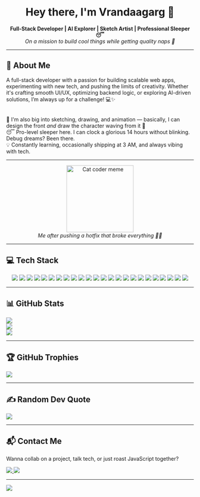 <h1 align="center">Hey there, I'm Vrandaagarg 👋</h1>
<p align="center">
  <b>Full-Stack Developer | AI Explorer | Sketch Artist | Professional Sleeper 😴</b><br/>
  <i>On a mission to build cool things while getting quality naps 🛌</i>
</p>

---

## 💫 About Me

A full-stack developer with a passion for building scalable web apps, experimenting with new tech, and pushing the limits of creativity. Whether it's crafting smooth UI/UX, optimizing backend logic, or exploring AI-driven solutions, I’m always up for a challenge! 💻✨<br><br>

🎨 I'm also big into sketching, drawing, and animation — basically, I can design the front *and* draw the character waving from it 👋<br>
😴 Pro-level sleeper here. I can clock a glorious 14 hours without blinking. Debug dreams? Been there.<br>
💡 Constantly learning, occasionally shipping at 3 AM, and always vibing with tech.

---

<p align="center">
  <img src="https://media.giphy.com/media/JIX9t2j0ZTN9S/giphy.gif" height="180" alt="Cat coder meme"/>
  <br/>
  <i>Me after pushing a hotfix that broke everything 🧘‍♂️</i>
</p>

---

## 💻 Tech Stack

<p align="center">
  <img src="https://img.shields.io/badge/HTML5-E34F26?style=for-the-badge&logo=html5&logoColor=white"/>
  <img src="https://img.shields.io/badge/CSS3-1572B6?style=for-the-badge&logo=css3&logoColor=white"/>
  <img src="https://img.shields.io/badge/JavaScript-F7DF1E?style=for-the-badge&logo=javascript&logoColor=black"/>
  <img src="https://img.shields.io/badge/SASS-CC6699?style=for-the-badge&logo=sass&logoColor=white"/>
  <img src="https://img.shields.io/badge/SCSS-CD6799?style=for-the-badge&logo=sass&logoColor=white"/>
  <img src="https://img.shields.io/badge/Tailwind%20CSS-06B6D4?style=for-the-badge&logo=tailwindcss&logoColor=white"/>
  <img src="https://img.shields.io/badge/Framer%20Motion-000000?style=for-the-badge&logo=framer&logoColor=white"/>
  <img src="https://img.shields.io/badge/React-61DAFB?style=for-the-badge&logo=react&logoColor=black"/>
  <img src="https://img.shields.io/badge/Node.js-339933?style=for-the-badge&logo=nodedotjs&logoColor=white"/>
  <img src="https://img.shields.io/badge/Express.js-000000?style=for-the-badge&logo=express&logoColor=white"/>
  <img src="https://img.shields.io/badge/Django-092E20?style=for-the-badge&logo=django&logoColor=white"/>
  <img src="https://img.shields.io/badge/MongoDB-47A248?style=for-the-badge&logo=mongodb&logoColor=white"/>
  <img src="https://img.shields.io/badge/MySQL-4479A1?style=for-the-badge&logo=mysql&logoColor=white"/>
  <img src="https://img.shields.io/badge/Firebase-FFCA28?style=for-the-badge&logo=firebase&logoColor=black"/>
  <img src="https://img.shields.io/badge/Appwrite-F02E65?style=for-the-badge&logo=appwrite&logoColor=white"/>
  <img src="https://img.shields.io/badge/C-A8B9CC?style=for-the-badge&logo=c&logoColor=black"/>
  <img src="https://img.shields.io/badge/C++-00599C?style=for-the-badge&logo=cplusplus&logoColor=white"/>
  <img src="https://img.shields.io/badge/Java-007396?style=for-the-badge&logo=java&logoColor=white"/>
  <img src="https://img.shields.io/badge/Python-3776AB?style=for-the-badge&logo=python&logoColor=white"/>
  <img src="https://img.shields.io/badge/Vercel-000000?style=for-the-badge&logo=vercel&logoColor=white"/>
  <img src="https://img.shields.io/badge/Netlify-00C7B7?style=for-the-badge&logo=netlify&logoColor=white"/>
  <img src="https://img.shields.io/badge/GitHub-181717?style=for-the-badge&logo=github&logoColor=white"/>
  <img src="https://img.shields.io/badge/Figma-F24E1E?style=for-the-badge&logo=figma&logoColor=white"/>
  <img src="https://img.shields.io/badge/Canva-00C4CC?style=for-the-badge&logo=canva&logoColor=white"/>
</p>

---

## 📊 GitHub Stats

![](https://github-readme-stats.vercel.app/api?username=VrandaaGarg&theme=dracula&hide_border=false&include_all_commits=true&count_private=true)<br/>
![](https://nirzak-streak-stats.vercel.app/?user=VrandaaGarg&theme=dracula&hide_border=false)<br/>
![](https://github-readme-stats.vercel.app/api/top-langs/?username=VrandaaGarg&theme=dracula&hide_border=false&layout=compact)

---

## 🏆 GitHub Trophies

![](https://github-profile-trophy.vercel.app/?username=VrandaaGarg&theme=dracula&no-frame=false&no-bg=false&margin-w=4)

---

## ✍️ Random Dev Quote

![](https://quotes-github-readme.vercel.app/api?type=horizontal&theme=dark)

---

## 📬 Contact Me

Wanna collab on a project, talk tech, or just roast JavaScript together?

<div align="left">
  <a href="mailto:vrandacodz@gmail.com" target="_blank">
    <img src="https://img.shields.io/badge/Gmail-vrandacodz@gmail.com-D14836?style=for-the-badge&logo=gmail&logoColor=white"/>
  </a>
  <a href="https://www.linkedin.com/in/vranda-garg-b68011293/" target="_blank">
    <img src="https://img.shields.io/badge/LinkedIn-Vranda%20Garg-0077B5?style=for-the-badge&logo=linkedin&logoColor=white"/>
  </a>
</div>

---

[![](https://visitcount.itsvg.in/api?id=VrandaaGarg&icon=3&color=10)](https://visitcount.itsvg.in)

<!-- Built with ✨ naps, coffee, and infinite console.logs -->
